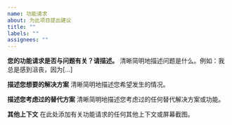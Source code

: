 ```yaml
---
name: 功能请求
about: 为此项目提出建议
title: ""
labels: ""
assignees: ""
---
```


**您的功能请求是否与问题有关？请描述。**
清晰简明地描述问题是什么。例如：我总是感到沮丧，因为[...]

**描述您想要的解决方案**
清晰简明地描述您希望发生的情况。

**描述您考虑过的替代方案**
清晰简明地描述您考虑过的任何替代解决方案或功能。

**其他上下文**
在此处添加有关功能请求的任何其他上下文或屏幕截图。

